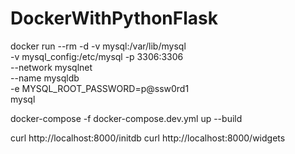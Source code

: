 # DockerWithPythonFlask

docker run --rm -d -v mysql:/var/lib/mysql \
  -v mysql_config:/etc/mysql -p 3306:3306 \
  --network mysqlnet \
  --name mysqldb \
  -e MYSQL_ROOT_PASSWORD=p@ssw0rd1 \
  mysql
  
  
docker-compose -f docker-compose.dev.yml up --build

curl http://localhost:8000/initdb
curl http://localhost:8000/widgets

